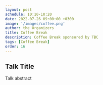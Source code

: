 ```yaml
---
layout: post
schedule: 10:10-10:20
date: 2022-07-26 09:00:00 +0300
image: '/images/coffee.png'
author: the Organizers
title: Coffee Break
description: Coffee Break sponsored by TBC
tags: [Coffee Break]
order: 16
---
```


## Talk Title
Talk abstract
